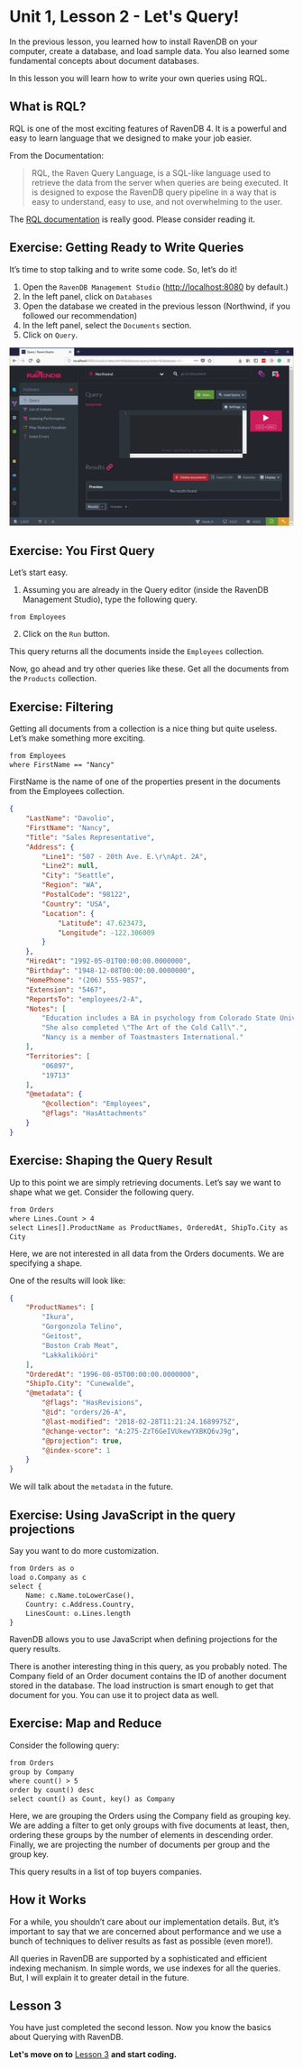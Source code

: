 # Unit 1, Lesson 2 - Let's Query!

In the previous lesson, you learned how to install RavenDB on your computer,
create a database, and load sample data. You also learned some fundamental
concepts about document databases.

In this lesson you will learn how to write your own queries using RQL.

## What is RQL?

RQL is one of the most exciting features of RavenDB 4. It is a powerful and easy to
learn language that we designed to make your job easier.

From the Documentation:

> RQL, the Raven Query Language, is a SQL-like language used to retrieve the data
> from the server when queries are being executed. It is designed to expose the RavenDB
> query pipeline in a way that is easy to understand, easy to use, and not 
> overwhelming to the user.

The [RQL documentation](https://ravendb.net/docs/article-page/4.0/csharp/indexes/querying/what-is-rql)
is really good. Please consider reading it.


## Exercise: Getting Ready to Write Queries

It’s time to stop talking and to write some code. So, let’s do it!

1.  Open the `RavenDB Management Studio` (<http://localhost:8080> by default.)
2.  In the left panel, click on `Databases`
3.  Open the database we created in the previous lesson (Northwind, if you
    followed our recommendation)
4.  In the left panel, select the `Documents` section.
5.  Click on `Query`.

![Fig 1](media/23k4h1k2j4hk24kh12khj243.png)

## Exercise: You First Query

Let’s start easy.

1.  Assuming you are already in the Query editor (inside the RavenDB Management
    Studio), type the following query.

```
from Employees
```
2.  Click on the `Run` button.

This query returns all the documents inside the `Employees` collection. 

Now, go ahead and try other queries like these. Get all the documents from the `Products` collection.

## Exercise: Filtering

Getting all documents from a collection is a nice thing but quite useless. Let’s make something more exciting.
  
```
from Employees
where FirstName == "Nancy"
```

FirstName is the name of one of the properties present in the documents from the Employees collection.

```json
{
    "LastName": "Davolio",
    "FirstName": "Nancy",
    "Title": "Sales Representative",
    "Address": {
        "Line1": "507 - 20th Ave. E.\r\nApt. 2A",
        "Line2": null,
        "City": "Seattle",
        "Region": "WA",
        "PostalCode": "98122",
        "Country": "USA",
        "Location": {
            "Latitude": 47.623473,
            "Longitude": -122.306009
        }
    },
    "HiredAt": "1992-05-01T00:00:00.0000000",
    "Birthday": "1948-12-08T00:00:00.0000000",
    "HomePhone": "(206) 555-9857",
    "Extension": "5467",
    "ReportsTo": "employees/2-A",
    "Notes": [
        "Education includes a BA in psychology from Colorado State University in 1970.",
        "She also completed \"The Art of the Cold Call\".",
        "Nancy is a member of Toastmasters International."
    ],
    "Territories": [
        "06897",
        "19713"
    ],
    "@metadata": {
        "@collection": "Employees",
        "@flags": "HasAttachments"
    }
}
```

## Exercise: Shaping the Query Result

Up to this point we are simply retrieving documents. Let’s say we want to shape what we get. Consider the following query.

```
from Orders
where Lines.Count > 4
select Lines[].ProductName as ProductNames, OrderedAt, ShipTo.City as City
```

Here, we are not interested in all data from the Orders documents. We are specifying a shape.

One of the results will look like:

```json
{
    "ProductNames": [
        "Ikura",
        "Gorgonzola Telino",
        "Geitost",
        "Boston Crab Meat",
        "Lakkalikööri"
    ],
    "OrderedAt": "1996-08-05T00:00:00.0000000",
    "ShipTo.City": "Cunewalde",
    "@metadata": {
        "@flags": "HasRevisions",
        "@id": "orders/26-A",
        "@last-modified": "2018-02-28T11:21:24.1689975Z",
        "@change-vector": "A:275-ZzT6GeIVUkewYXBKQ6vJ9g",
        "@projection": true,
        "@index-score": 1
    }
}
```

We will talk about the `metadata` in the future.

## Exercise: Using JavaScript in the query projections

Say you want to do more customization.

```
from Orders as o
load o.Company as c
select {
    Name: c.Name.toLowerCase(),
    Country: c.Address.Country,
    LinesCount: o.Lines.length
}
```
RavenDB allows you to use JavaScript when defining projections for the query results.

There is another interesting thing in this query, as you probably noted. The
Company field of an Order document contains the ID of another document stored in
the database. The load instruction is smart enough to get that document for you.
You can use it to project data as well.

## Exercise: Map and Reduce

Consider the following query:

```
from Orders
group by Company
where count() > 5
order by count() desc
select count() as Count, key() as Company
```

Here, we are grouping the Orders using the Company field as
grouping key. We are adding a filter to get only groups with five documents
at least, then, ordering these groups by the number of elements in descending
order. Finally, we are projecting the number of documents per group and the
group key.

This query results in a list of top buyers companies.

## How it Works

For a while, you shouldn’t care about our implementation details. But, it’s
important to say that we are concerned about performance and we use a bunch of
techniques to deliver results as fast as possible (even more!).

All queries in RavenDB are supported by a sophisticated and efficient indexing
mechanism. In simple words, we use indexes for all the queries. But, I will
explain it to greater detail in the future.

## Lesson 3

You have just completed the second lesson. Now you know the basics about Querying with RavenDB. 

**Let's move on to** [Lesson 3](../lesson3/README.md) **and start coding.**
